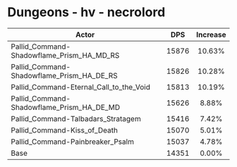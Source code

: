 # Dungeons - hv - necrolord
| Actor | DPS | Increase |
|---|:---:|:---:|
|Pallid_Command-Shadowflame_Prism_HA_MD_RS|15876|10.63%|
|Pallid_Command-Shadowflame_Prism_HA_DE_RS|15826|10.28%|
|Pallid_Command-Eternal_Call_to_the_Void|15813|10.19%|
|Pallid_Command-Shadowflame_Prism_HA_DE_MD|15626|8.88%|
|Pallid_Command-Talbadars_Stratagem|15416|7.42%|
|Pallid_Command-Kiss_of_Death|15070|5.01%|
|Pallid_Command-Painbreaker_Psalm|15037|4.78%|
|Base|14351|0.00%|
